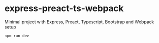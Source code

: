 # express-preact-ts-webpack
Minimal project with Express, Preact, Typescript, Bootstrap and Webpack setup

`npm run dev`
